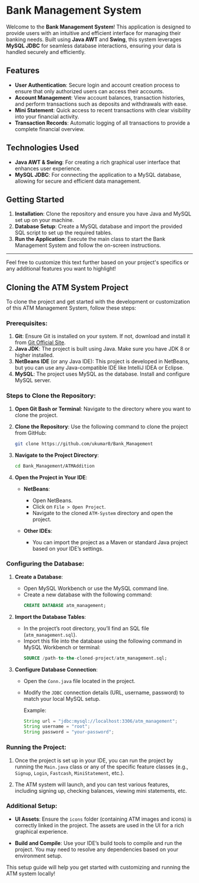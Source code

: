# Bank Management System

Welcome to the **Bank Management System**! This application is designed to provide users with an intuitive and efficient interface for managing their banking needs. Built using **Java AWT** and **Swing**, this system leverages **MySQL JDBC** for seamless database interactions, ensuring your data is handled securely and efficiently.

## Features

- **User Authentication**: Secure login and account creation process to ensure that only authorized users can access their accounts.
- **Account Management**: View account balances, transaction histories, and perform transactions such as deposits and withdrawals with ease.
- **Mini Statement**: Quick access to recent transactions with clear visibility into your financial activity.
- **Transaction Records**: Automatic logging of all transactions to provide a complete financial overview.

## Technologies Used

- **Java AWT & Swing**: For creating a rich graphical user interface that enhances user experience.
- **MySQL JDBC**: For connecting the application to a MySQL database, allowing for secure and efficient data management.

## Getting Started

1. **Installation**: Clone the repository and ensure you have Java and MySQL set up on your machine.
2. **Database Setup**: Create a MySQL database and import the provided SQL script to set up the required tables.
3. **Run the Application**: Execute the main class to start the Bank Management System and follow the on-screen instructions.

---

Feel free to customize this text further based on your project's specifics or any additional features you want to highlight!

## Cloning the ATM System Project

To clone the project and get started with the development or customization of this ATM Management System, follow these steps:

### Prerequisites:
1. **Git**: Ensure Git is installed on your system. If not, download and install it from [Git Official Site](https://git-scm.com/).
2. **Java JDK**: The project is built using Java. Make sure you have JDK 8 or higher installed.
3. **NetBeans IDE** (or any Java IDE): This project is developed in NetBeans, but you can use any Java-compatible IDE like IntelliJ IDEA or Eclipse.
4. **MySQL**: The project uses MySQL as the database. Install and configure MySQL server.

### Steps to Clone the Repository:

1. **Open Git Bash or Terminal**: Navigate to the directory where you want to clone the project.
   
2. **Clone the Repository**: Use the following command to clone the project from GitHub:
   ```bash
   git clone https://github.com/ukumar0/Bank_Management
   ```

3. **Navigate to the Project Directory**:
   ```bash
   cd Bank_Management/ATMAddition
   ```

4. **Open the Project in Your IDE**:
   - **NetBeans**:
     - Open NetBeans.
     - Click on `File > Open Project`.
     - Navigate to the cloned `ATM-System` directory and open the project.

   - **Other IDEs**:
     - You can import the project as a Maven or standard Java project based on your IDE’s settings.

### Configuring the Database:

1. **Create a Database**:
   - Open MySQL Workbench or use the MySQL command line.
   - Create a new database with the following command:
     ```sql
     CREATE DATABASE atm_management;
     ```

2. **Import the Database Tables**:
   - In the project’s root directory, you’ll find an SQL file (`atm_management.sql`).
   - Import this file into the database using the following command in MySQL Workbench or terminal:
     ```sql
     SOURCE /path-to-the-cloned-project/atm_management.sql;
     ```

3. **Configure Database Connection**:
   - Open the `Conn.java` file located in the project.
   - Modify the `JDBC` connection details (URL, username, password) to match your local MySQL setup.

     Example:
     ```java
     String url = "jdbc:mysql://localhost:3306/atm_management";
     String username = "root";
     String password = "your-password";
     ```

### Running the Project:

1. Once the project is set up in your IDE, you can run the project by running the `Main.java` class or any of the specific feature classes (e.g., `Signup`, `Login`, `Fastcash`, `MiniStatement`, etc.).
   
2. The ATM system will launch, and you can test various features, including signing up, checking balances, viewing mini statements, etc.

### Additional Setup:

- **UI Assets**: Ensure the `icons` folder (containing ATM images and icons) is correctly linked in the project. The assets are used in the UI for a rich graphical experience.
  
- **Build and Compile**: Use your IDE’s build tools to compile and run the project. You may need to resolve any dependencies based on your environment setup.

This setup guide will help you get started with customizing and running the ATM system locally!